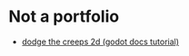 # Not a portfolio
- [dodge the creeps 2d (godot docs tutorial)](https://jsonjunkie.github.io/dodge_the_creeps_2d)
